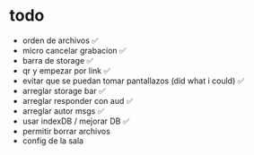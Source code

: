 # todo
- orden de archivos ✅
- micro cancelar grabacion ✅
- barra de storage ✅
- qr y empezar por link ✅
- evitar que se puedan tomar pantallazos (did what i could) ✅
- arreglar storage bar ✅
- arreglar responder con aud ✅
- arreglar autor msgs ✅
- usar indexDB / mejorar DB ✅
- permitir borrar archivos
- config de la sala
